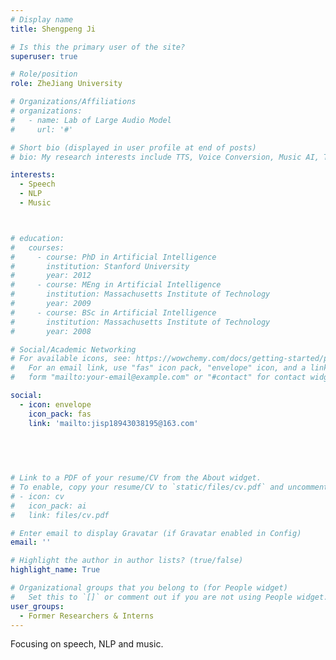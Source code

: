 ```yaml
---
# Display name
title: Shengpeng Ji

# Is this the primary user of the site?
superuser: true

# Role/position
role: ZheJiang University

# Organizations/Affiliations
# organizations:
#   - name: Lab of Large Audio Model
#     url: '#'

# Short bio (displayed in user profile at end of posts)
# bio: My research interests include TTS, Voice Conversion, Music AI, Talking Face.

interests:
  - Speech
  - NLP
  - Music



# education:
#   courses:
#     - course: PhD in Artificial Intelligence
#       institution: Stanford University
#       year: 2012
#     - course: MEng in Artificial Intelligence
#       institution: Massachusetts Institute of Technology
#       year: 2009
#     - course: BSc in Artificial Intelligence
#       institution: Massachusetts Institute of Technology
#       year: 2008

# Social/Academic Networking
# For available icons, see: https://wowchemy.com/docs/getting-started/page-builder/#icons
#   For an email link, use "fas" icon pack, "envelope" icon, and a link in the
#   form "mailto:your-email@example.com" or "#contact" for contact widget.

social:
  - icon: envelope
    icon_pack: fas
    link: 'mailto:jisp18943038195@163.com'
     


    
    
# Link to a PDF of your resume/CV from the About widget.
# To enable, copy your resume/CV to `static/files/cv.pdf` and uncomment the lines below.
# - icon: cv
#   icon_pack: ai
#   link: files/cv.pdf

# Enter email to display Gravatar (if Gravatar enabled in Config)
email: ''

# Highlight the author in author lists? (true/false)
highlight_name: True

# Organizational groups that you belong to (for People widget)
#   Set this to `[]` or comment out if you are not using People widget.
user_groups:
  - Former Researchers & Interns
---
```


Focusing on speech, NLP and music.